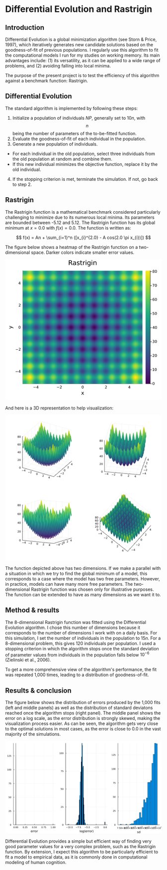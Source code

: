 # Differential Evolution and Rastrigin

## Introduction

Differential Evolution is a global minimization algorithm (see Storn & Price, 1997), which iteratively generates new candidate solutions based on the goodness-of-fit of previous populations. I regularly use this algorithm to fit the computational models I run for my studies on working memory. Its main advantages include: (1) its versatility, as it can be applied to a wide range of problems, and (2) avoiding falling into local minima.

The purpose of the present project is to test the efficiency of this algorithm against a benchmark function: Rastrigin.

## Differential Evolution

The standard algorithm is implemented by following these steps:
1. Initialize a population of individuals $NP$, generally set to $10n$, with $$n$$ being the number of parameters of the to-be-fitted function.
2. Evaluate the goodness-of-fit of each individual in the population.
3. Generate a new population of individuals.
* For each individual in the old population, select three individuals from the old population at random and combine them.
* If this new individual minimizes the objective function, replace it by the old individual.
4. If the stopping criterion is met, terminate the simulation. If not, go back to step 2.

## Rastrigin

The Rastrigin function is a mathematical benchmark considered particularly challenging to minimize due to its numerous local minima. Its parameters are bounded between -5.12 and 5.12. The Rastrigin function has its global minimum at $x = 0.0$ with $f(x)=0.0$. The function is written as:

$$ f(x) = An + \sum_{i=1}^n ([x_{i}^{2.0} - A cos(2.0 \pi x_{i})]) $$

The figure below shows a heatmap of the Rastrigin function on a two-dimensional space. Darker colors indicate smaller error values. 

![](./implementation/plots/grid_search.svg)

And here is a 3D representation to help visualization:

![](./implementation/plots/3D.svg)

The function depicted above has two dimensions. If we make a parallel with a situation in which we try to find the global minimum of a model, this corresponds to a case where the model has two free parameters. However, in practice, models can have many more free parameters. The two-dimensional Rastrigin function was chosen only for illustrative purposes. The function can be extended to have as many dimensions as we want it to.

## Method & results

The 8-dimensional Rastrigin function was fitted using the Differential Evolution algorithm. I chose this number of dimensions because it corresponds to the number of dimensions I work with on a daily basis. For this simulation, I set the number of individuals in the population to $15n$. For a 8-dimensional problem, this gives 120 individuals per population. I used a stopping criterion in which the algorithm stops once the standard deviation of parameter values from individuals in the population falls below $10^{-6}$ (Zielinski et al., 2006).

To get a more comprehensive view of the algorithm's performance, the fit was repeated 1,000 times, leading to a distribution of goodness-of-fit.

## Results & conclusion

The figure below shows the distribution of errors produced by the 1,000 fits (left and middle panels) as well as the distribution of standard deviatons reached once the algorithm stops (right panel). The middle panel shows the error on a log scale, as the error distribution is strongly skewed, making the visualization process easier. As can be seen, the algorithm gets very close to the optimal solutions in most cases, as the error is close to 0.0 in the vast majority of the simulations.

![](./implementation/plots/histogram.svg)

Differential Evolution provides a simple but efficient way of finding very good parameter values for a very complex problem, such as the Rastrigin function. By extension, I expect this algorithm to be particularly efficient to fit a model to empirical data, as it is commonly done in computational modeling of human cognition.
